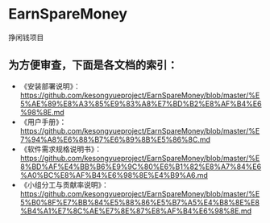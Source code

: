 # EarnSpareMoney
挣闲钱项目

## 为方便审查，下面是各文档的索引：

+ 《安装部署说明》：https://github.com/kesongyueproject/EarnSpareMoney/blob/master/%E5%AE%89%E8%A3%85%E9%83%A8%E7%BD%B2%E8%AF%B4%E6%98%8E.md
+ 《用户手册》：https://github.com/kesongyueproject/EarnSpareMoney/blob/master/%E7%94%A8%E6%88%B7%E6%89%8B%E5%86%8C.md
+ 《软件需求规格说明书》：https://github.com/kesongyueproject/EarnSpareMoney/blob/master/%E8%BD%AF%E4%BB%B6%E9%9C%80%E6%B1%82%E8%A7%84%E6%A0%BC%E8%AF%B4%E6%98%8E%E4%B9%A6.md
+ 《小组分工与贡献率说明》：https://github.com/kesongyueproject/EarnSpareMoney/blob/master/%E5%B0%8F%E7%BB%84%E5%88%86%E5%B7%A5%E4%B8%8E%E8%B4%A1%E7%8C%AE%E7%8E%87%E8%AF%B4%E6%98%8E.md
